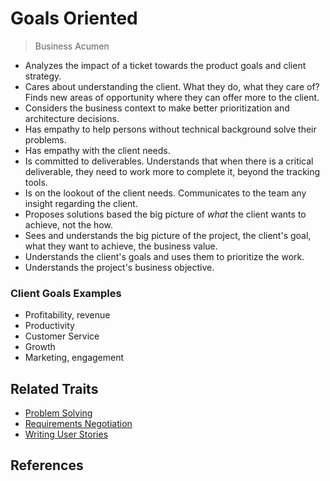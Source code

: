# Goals Oriented

> Business Acumen

* Analyzes the impact of a ticket towards the product goals and client strategy.
* Cares about understanding the client. What they do, what they care of? Finds new areas of opportunity where they can offer more to the client.
* Considers the business context to make better prioritization and architecture decisions.
* Has empathy to help persons without technical background solve their problems.
* Has empathy with the client needs.
* Is committed to deliverables. Understands that when there is a critical deliverable, they need to work more to complete it, beyond the tracking tools.
* Is on the lookout of the client needs. Communicates to the team any insight regarding the client.
* Proposes solutions based the big picture of _what_ the client wants to achieve, not the how.
* Sees and understands the big picture of the project, the client's goal, what they want to achieve, the business value.
* Understands the client's goals and uses them to prioritize the work.
* Understands the project's business objective.

### Client Goals Examples

* Profitability, revenue
* Productivity
* Customer Service
* Growth
* Marketing, engagement

## Related Traits

* [Problem Solving](solve-problems.md)
* [Requirements Negotiation](requirements-negotiation.md)
* [Writing User Stories](../others/writing-user-stories.md)

## References

